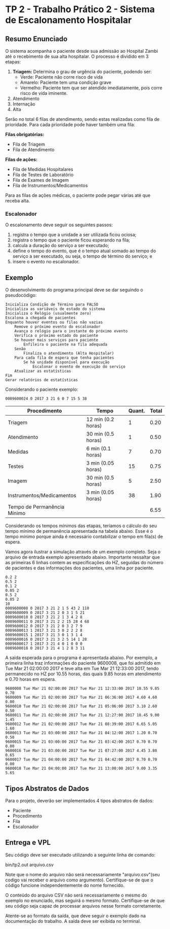 # TP 2 - Trabalho Prático 2 - Sistema de Escalonamento Hospitalar

## Resumo Enunciado

O sistema acompanha o paciente desde sua admissão ao Hospital Zambi até o recebimento de sua alta hospitalar. O processo é dividido em 3 etapas:

1. **Triagem:** Determina o grau de urgência do paciente, podendo ser:
    - Verde: Paciente não corre risco de vida
    - Amarelo: Paciente tem uma condição grave
    - Vermelho: Paciente tem que ser atendido imediatamente, pois corre risco de vida iminente.
2. Atendimento 
3. Internação
4. Alta

Serão no total 6 filas de atendimento, sendo estas realizadas como fila de prioridade. Para cada prioridade pode haver também uma fila:

**Filas obrigatórias:**

- Fila de Triagem
- Fila de Atendimento

**Filas de ações:**

- Fila de Medidas Hospitalares 
- Fila de Testes de Laboratório
- Fila de Exames de Imagem
- Fila de Instrumentos/Medicamentos

Para as filas de ações médicas, o paciente pode pegar várias até que receba alta. 


### Escalonador

O escalonamento deve seguir os seguintes passos:

1. registra o tempo que a unidade a ser utilizada ficou ociosa;
2. registra o tempo que o paciente ficou esperando na fila;
3. calcula a duração do serviço a ser executado;
4. define o tempo do evento, que é o tempo atual somado ao tempo do serviço a ser
executado, ou seja, o tempo de término do serviço; e
5. insere o evento no escalonador.

## Exemplo

O desenvolvimento do programa principal deve se dar seguindo o pseudocódigo:

```
Inicializa Condição de Término para FALSO
Inicializa as variáveis de estado do sistema
Inicializa o Relógio (usualmente zero)
Escalona a chegada de pacientes
Enquanto houver eventos ou filas não vazias
    Remove o próximo evento do escalonador
    Avança o relógio para o instante do próximo evento
    Verifica o próximo estado do paciente
    Se houver mais serviços para paciente
        Enfileira o paciente na fila adequada
    Senão
        Finaliza o atendimento (Alta Hospitalar)
    Para cada fila de espera que tenha pacientes
        Se há unidade disponível para execução
            Escalonar o evento de execução do serviço
    Atualizar as estatísticas
Fim
Gerar relatórios de estatísticas
```

Considerando o paciente exemplo:

`0009600024 0 2017 3 21 6 0 7 15 5 38`

Procedimento | Tempo | Quant. | Total
---|---|---|--- 
Triagem | 12 min (0.2 horas) | 1 | 0.20
Atendimento | 30 min (0.5 horas) | 1 | 0.50
Medidas | 6 min (0.1 horas) | 7 | 0.70
Testes | 3 min (0.05 horas) | 15 | 0.75
Imagem | 30 min (0.5 horas) | 5 | 2.50
Instrumentos/Medicamentos | 3 min (0.05 horas) | 38 | 1.90
Tempo de Permanência Mínimo |||   6.55

Considerando os tempos mínimos das etapas, teríamos o cálculo do seu tempo mínimo de permanência apresentada na tabela abaixo. 
Esse é o tempo mínimo porque ainda é necessário contabilizar o tempo em fila(s) de espera.

Vamos agora ilustrar a simulação através de um exemplo completo. Seja o arquivo de entrada exemplo apresentado abaixo. Importante ressaltar que as primeiras 6 linhas contem as especificações do HZ, seguidas do número de pacientes e das informações dos pacientes, uma linha por paciente.

```
0.2 2
0.5 2
0.1 2
0.05 2
0.5 2
0.05 2
10
0009600008 0 2017 3 21 2 1 5 43 2 110
0009600009 0 2017 3 21 2 0 3 1 5 21
0009600010 0 2017 3 21 2 1 3 4 2 8
0009600011 0 2017 3 21 2 2 15 28 4 68
0009600012 0 2017 3 21 2 0 3 2 7 9
0009600013 1 2017 3 21 3 0 2 2 2 8
0009600015 1 2017 3 21 3 0 1 3 1 4
0009600016 0 2017 3 21 3 2 5 14 1 28
0009600017 1 2017 3 21 4 0 1 0 0 0
0009600018 0 2017 3 21 4 1 2 8 3 11
```

A saída esperada para o programa é apresentada abaixo. Por exemplo, a primeira linha traz informações do paciente 9600008, que foi admitido em Tue Mar 21 02:00:00 2017 e teve alta em Tue Mar 21 12:33:00 2017, tendo permanecido no HZ por 10.55 horas, das quais 9.85 horas em atendimento e 0.70 horas em espera.

```
9600008 Tue Mar 21 02:00:00 2017 Tue Mar 21 12:33:00 2017 10.55 9.85 0.70
9600009 Tue Mar 21 02:00:00 2017 Tue Mar 21 06:36:00 2017 4.60 4.60 0.00
9600010 Tue Mar 21 02:00:00 2017 Tue Mar 21 05:06:00 2017 3.10 2.60 0.50
9600011 Tue Mar 21 02:00:00 2017 Tue Mar 21 12:27:00 2017 10.45 9.00 1.45
9600012 Tue Mar 21 02:00:00 2017 Tue Mar 21 08:39:00 2017 6.65 5.05 1.60
9600013 Tue Mar 21 03:00:00 2017 Tue Mar 21 04:12:00 2017 1.20 0.70 0.50
9600015 Tue Mar 21 03:00:00 2017 Tue Mar 21 03:42:00 2017 0.70 0.70 0.00
9600016 Tue Mar 21 03:00:00 2017 Tue Mar 21 07:27:00 2017 4.45 3.80 0.65
9600017 Tue Mar 21 04:00:00 2017 Tue Mar 21 04:42:00 2017 0.70 0.70 0.00
9600018 Tue Mar 21 04:00:00 2017 Tue Mar 21 13:00:00 2017 9.00 3.35 5.65
```


## Tipos Abstratos de Dados

Para o projeto, deverão ser implementados 4 tipos abstratos de dados:
- Paciente
- Procedimento
- Fila
- Escalonador   

## Entrega e VPL

Seu código deve ser executado utilizando a seguinte linha de comando:

bin/tp2.out arquivo.csv

Note que o nome do arquivo não será necessariamente "arquivo.csv"(seu codigo vai receber o arquivo como argumento). Certifique-se de que o código funcione independentemente do nome fornecido.

O conteúdo do arquivo CSV não será necessariamente o mesmo do exemplo no enunciado, mas seguirá o mesmo formato. Certifique-se de que seu código seja capaz de processar arquivos nesse formato corretamente.

Atente-se ao formato da saída, que deve seguir o exemplo dado na documentação do trabalho. A saída deve ser exibida no terminal.